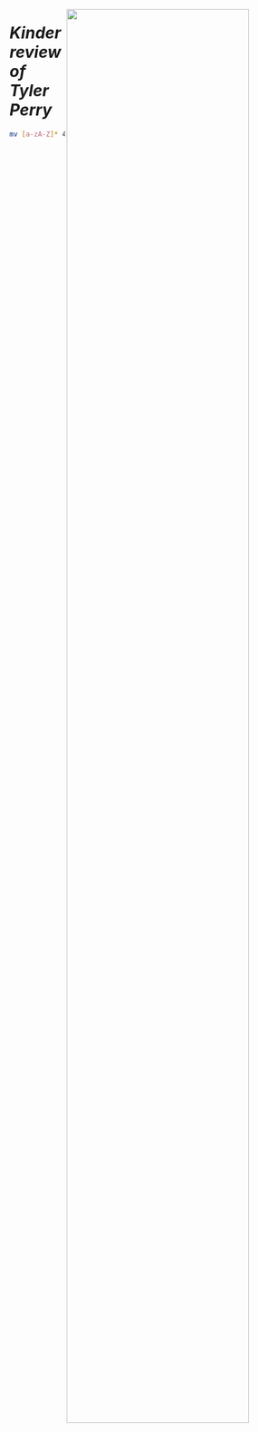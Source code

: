 <a href="https://book.the-turing-way.org/welcome.html"><img src="https://static.dw.com/image/62054308_1004.webp" width="80%" align="Right" /></a>

# _Kinder review of Tyler Perry_

```sh
mv [a-zA-Z]* 4-dionysian/
```